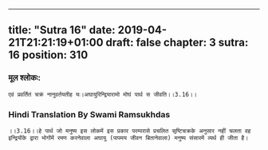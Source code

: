 
---
title: "Sutra 16"
date: 2019-04-21T21:21:19+01:00
draft: false
chapter: 3
sutra: 16
position: 310
---
### मूल श्लोकः:
```
एवं प्रवर्तितं चक्रं नानुवर्तयतीह यः।अघायुरिन्द्रियारामो मोघं पार्थ स जीवति।।3.16।।

```

### Hindi Translation By Swami Ramsukhdas
```
।।3.16।।हे पार्थ जो मनुष्य इस लोकमें इस प्रकार परम्परासे प्रचलित सृष्टिचक्रके अनुसार नहीं चलता वह इन्द्रियोंके द्वारा भोगोंमें रमण करनेवाला अघायु (पापमय जीवन बितानेवाला) मनुष्य संसारमें व्यर्थ ही जीता है। 

```

